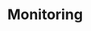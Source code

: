 ---
title: Monitoring
menu:
  docs_{{ .version }}:
    identifier: sl-monitoring-solr
    name: Monitoring
    parent: sl-solr-guides
    weight: 18
menu_name: docs_{{ .version }}
---